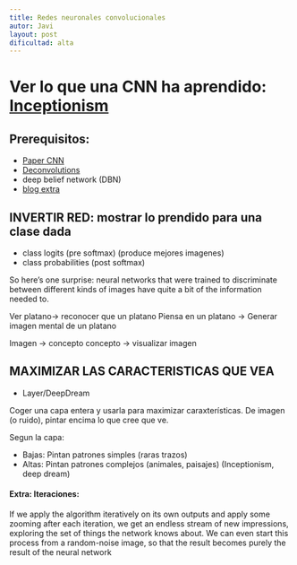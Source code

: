 ```yaml
---
title: Redes neuronales convolucionales
autor: Javi
layout: post
dificultad: alta
---
```



# Ver lo que una CNN ha aprendido: [Inceptionism](https://research.googleblog.com/2015/06/inceptionism-going-deeper-into-neural.html)

## Prerequisitos:

 * [Paper CNN](https://arxiv.org/pdf/1603.07285.pdf)
 * [Deconvolutions](https://arxiv.org/ftp/arxiv/papers/1609/1609.07009.pdf)
 * deep belief network (DBN)
 * [blog extra](https://rajpurkar.github.io/mlx/visualizing-cnns)

## INVERTIR RED: mostrar lo prendido para una clase dada

 * class logits (pre softmax) (produce mejores imagenes)
 * class probabilities (post softmax)

So here’s one surprise: neural networks that were trained to discriminate between different kinds of images have quite a bit of the information needed to.

Ver platano-> reconocer que un platano
Piensa en un platano -> Generar imagen mental de un platano

Imagen -> concepto
concepto -> visualizar imagen


## MAXIMIZAR LAS CARACTERISTICAS QUE VEA

 * Layer/DeepDream

Coger una capa entera y usarla para maximizar caraxterísticas.
De imagen (o ruido), pintar encima lo que cree que ve.

Segun la capa:

 * Bajas: Pintan patrones simples (raras trazos)
 * Altas: Pintan patrones complejos (animales, paisajes) (Inceptionism, deep dream)

#### Extra: Iteraciones:

If we apply the algorithm iteratively on its own outputs and apply some zooming after each iteration, we get an endless stream of new impressions, exploring the set of things the network knows about. We can even start this process from a random-noise image, so that the result becomes purely the result of the neural network
